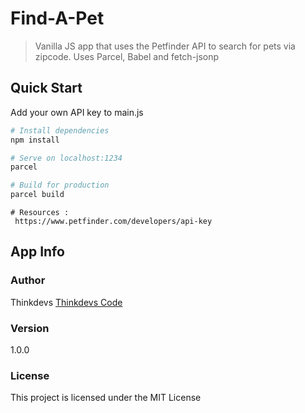 # Find-A-Pet

> Vanilla JS app that uses the Petfinder API to search for pets via zipcode. Uses Parcel, Babel and fetch-jsonp

## Quick Start

Add your own API key to main.js

``` bash
# Install dependencies
npm install

# Serve on localhost:1234
parcel

# Build for production
parcel build
```

```
# Resources :
 https://www.petfinder.com/developers/api-key
 ```

## App Info

### Author

Thinkdevs
[Thinkdevs Code](http://www.thinkdevs.com)

### Version

1.0.0

### License

This project is licensed under the MIT License